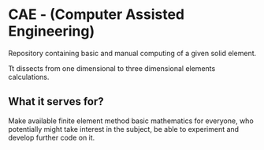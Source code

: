 # CAE - (Computer Assisted Engineering)

Repository containing basic and manual computing of a given solid element. 



Tt dissects from one dimensional to three dimensional elements calculations.



## What it serves for?

Make available finite element method basic mathematics for everyone, who potentially might take interest in the subject, be able to experiment and develop further code on it.